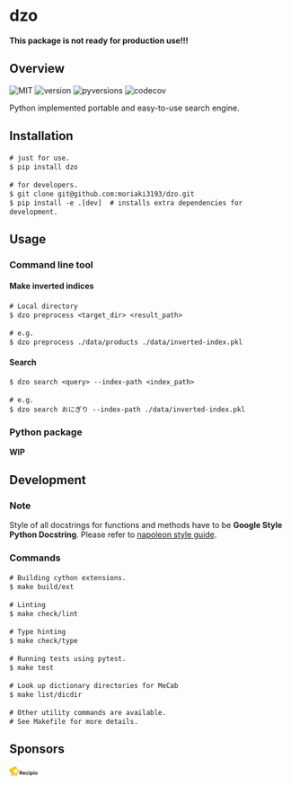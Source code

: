 # dzo
**This package is not ready for production use!!!**

## Overview
![MIT](https://img.shields.io/pypi/l/dzo.svg)
![version](https://img.shields.io/pypi/v/dzo.svg)
![pyversions](https://img.shields.io/pypi/pyversions/dzo.svg)
![codecov](https://codecov.io/gh/moriaki3193/dzo/branch/master/graph/badge.svg)

Python implemented portable and easy-to-use search engine.

## Installation
```shell
# just for use.
$ pip install dzo

# for developers.
$ git clone git@github.com:moriaki3193/dzo.git
$ pip install -e .[dev]  # installs extra dependencies for development.
```

## Usage
### Command line tool
#### Make inverted indices
```shell
# Local directory
$ dzo preprocess <target_dir> <result_path>

# e.g.
$ dzo preprocess ./data/products ./data/inverted-index.pkl
```

#### Search
```shell
$ dzo search <query> --index-path <index_path>

# e.g.
$ dzo search おにぎり --index-path ./data/inverted-index.pkl
```

### Python package
**WIP**

## Development
### Note
Style of all docstrings for functions and methods have to be **Google Style Python Docstring**. Please refer to [napoleon style guide](https://sphinxcontrib-napoleon.readthedocs.io/en/latest/example_google.html).

### Commands
```shell
# Building cython extensions.
$ make build/ext

# Linting
$ make check/lint

# Type hinting
$ make check/type

# Running tests using pytest.
$ make test

# Look up dictionary directories for MeCab
$ make list/dicdir

# Other utility commands are available.
# See Makefile for more details.
```

## Sponsors
<div style='max-width: 50px;'>

[![Recipio Inc.](./.images/recipio-logo.png)](http://about.recipio.jp/)
</div>
